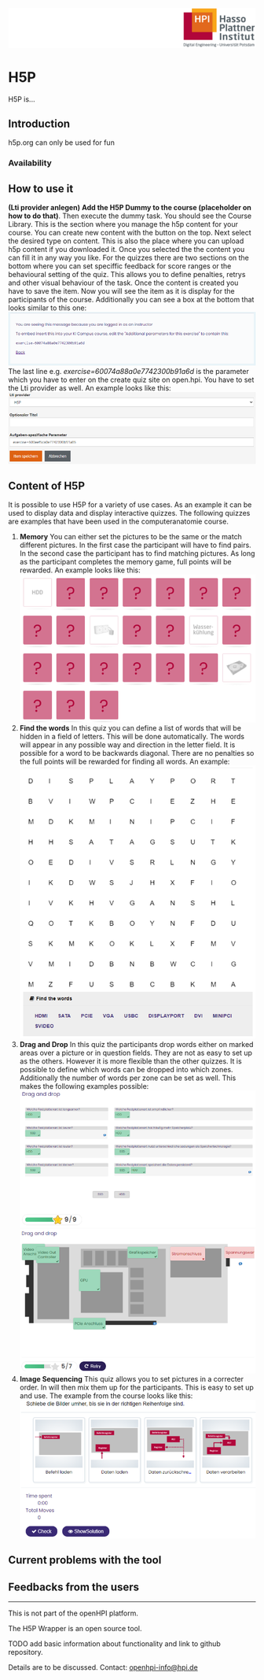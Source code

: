 ![HPI Logo](../../img/HPI_Logo.png)

# H5P 

H5P is...

## Introduction

h5p.org
can only be used for fun 

### Availability

## How to use it
**(Lti provider anlegen)**
**Add the H5P Dummy to the course (placeholder on how to do that)**. Then execute the dummy task. You should see the Course Library. This is the section where you manage the h5p content for your course. You can create new content with the button on the top. Next select the desired type on content. This is also the place where you can upload h5p content if you downloaded it. Once you selected the the content you can fill it in any way you like. For the quizzes there are two sections on the bottom where you can set speciffic feedback for score ranges or the behavioural setting of the quiz. This allows you to define penalties, retrys and other visual behaviour of the task. Once the content is created you have to save the item. Now you will see the item as it is display for the participants of the course. Additionally you can see a box at the bottom that looks similar to this one:  ![Content Setup](../img/externaltools/h5p/content_setup.png)
The last line e.g. _exercise=60074a88a0e7742300b91a6d_ is the parameter which you have to enter on the create quiz site on open.hpi. You have to set the Lti provider as well. An example looks like this:  ![Content Setup 2](../img/externaltools/h5p/content_setup_2.png)

## Content of H5P

It is possible to use H5P for a variety of use cases. As an example it can be used to display data and display interactive quizzes. The following quizzes are examples that have been used in the computeranatomie course. 

1. **Memory** You can either set the pictures to be the same or the match different pictures. In the first case the participant will have to find pairs. In the second case the participant has to find matching pictures. As long as the participant completes the memory game, full points will be rewarded. An example looks like this:  ![Memory](../img/externaltools/h5p/memory.png)
2. **Find the words** In this quiz you can define a list of words that will be hidden in a field of letters. This will be done automatically. The words will appear in any possible way and direction in the letter field. It is possible for a word to be backwards diagonal. There are no penalties so the full points will be rewarded for finding all words. An example:  ![Find the words](../img/externaltools/h5p/find_the_words.png)
3. **Drag and Drop** In this quiz the participants drop words either on marked areas over a picture or in question fields. They are not as easy to set up as the others. However it is more flexible than the other quizzes. It is possible to define which words can be dropped into which zones. Additionally the number of words per zone can be set as well. This makes the following examples possible:  ![Drag and Drop 1](../img/externaltools/h5p/drag_and_drop_1.png)  ![Drag and Drop 2](../img/externaltools/h5p/drag_and_drop_2.png)
4. **Image Sequencing** This quiz allows you to set pictures in a correcter order. In will then mix them up for the participants. This is easy to set up and use. The example from the course looks like this:  ![Image sequencing](../img/externaltools/h5p/image_sequencing.png)


## Current problems with the tool


## Feedbacks from the users



----------
This is not part of the openHPI platform.

The H5P Wrapper is an open source tool.

TODO add basic information about functionality and link to github repository.

Details are to be discussed. 
Contact: openhpi-info@hpi.de

